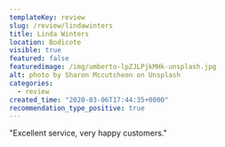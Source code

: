 ```yaml
---
templateKey: review
slug: /review/lindawinters
title: Linda Winters
location: Bodicote
visible: true
featured: false
featuredimage: /img/umberto-lpZJLPjkMHk-unsplash.jpg
alt: photo by Sharon Mccutcheon on Unsplash
categories:
  - review
created_time: "2020-03-06T17:44:35+0000"
recommendation_type_positive: true
---
```

"Excellent service, very happy customers."
